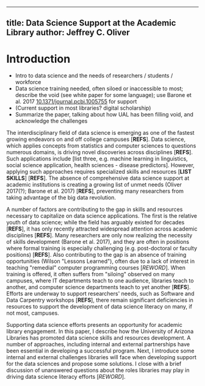----
title: Data Science Support at the Academic Library
author: Jeffrey C. Oliver
----

# Introduction
+ Intro to data science and the needs of researchers / students / workforce
+ Data science training needed, often siloed or inaccessible to most; describe the void (see white paper for some language); use Barone et al. 2017 [10.1371/journal.pcbi.1005755](https://doi.org/10.1371/journal.pcbi.1005755) for support
+ (Current support in most libraries? digital scholarship)
+ Summarize the paper, talking about how UAL has been filling void, and acknowledge the challenges

The interdisciplinary field of data science is emerging as one of the fastest growing endeavors on and off college campuses [**REFS**]. Data science, which applies concepts from statistics and computer sciences to questions numerous domains, is driving novel discoveries across disciplines [**REFS**]. Such applications include [list three, e.g. machine learning in linguistics, social science application, health sciences - disease predictors]. However, applying such approaches requires specialized skills and resources [**LIST SKILLS**] [**REFS**]. The absence of comprehensive data science support at academic institutions is creating a growing list of unmet needs (Oliver 2017(?); Barone et al. 2017) [**REFS**], preventing many researchers from taking advantage of the big data revolution.

A number of factors are contributing to the gap in skills and resources necessary to capitalize on data science applications. The first is the relative youth of data science; while the field has arguably existed for decades [**REFS**], it has only recently attracted widespread attention across academic disciplines [**REFS**]. Many researchers are only now realizing the necessity of skills development (Barone et al. 2017), and they are often in positions where formal training is especially challenging (e.g. post-doctoral or faculty positions) [**REFS**]. Also contributing to the gap is an absence of training opportunities (Wilson "Lessons Learned"), often due to a lack of interest in teaching "remedial" computer programming courses [_REWORD_]. When training is offered, it often suffers from "siloing" observed on many campuses, where IT departments teach to one audience, libraries teach to another, and computer science departments teach to yet another [**REFS**]. Efforts are underway to support researchers' needs, such as Software and Data Carpentry workshops [**REFS**], there remain significant deficiencies in resources to support the development of data science literacy on many, if not most, campuses.

Supporting data science efforts presents an opportunity for academic library engagement. In this paper, I describe how the University of Arizona Libraries has promoted data science skills and resources development. A number of approaches, including internal and external partnerships have been essential in developing a successful program. Next, I introduce some internal and external challenges libraries will face when developing support for the data sciences and propose some solutions. I close with a brief discussion of unanswered questions about the roles libraries may play in driving data science literacy efforts [_REWORD_].


